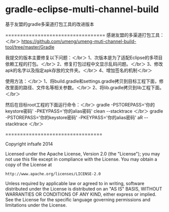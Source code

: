 gradle-eclipse-multi-channel-build
==================================

基于友盟的gradle多渠道打包工具的改进版本

==================================
感谢友盟的多渠道打包工具：＜/br＞
https://github.com/umeng/umeng-muti-channel-build-tool/tree/master/Gradle

我提交的版本主要修复以下问题：＜/br＞
1、次版本是为了适配Eclipse的多项目依赖工程的打包。＜/br＞
2、修复打包过程中文显示乱码问题。＜/br＞
3、修改apk的名字以及指定apk存放的文件夹。＜/br＞
4、增加签名的机制＜/br＞

使用方法：＜/br＞
1、将build.gradle和settings.gradle拷贝到目标工程下面，修改里面的路径、文件名等相关参数。＜/br＞
2、将lib.gradle拷贝到lib工程下面。＜/br＞

然后在目标root工程的下面运行命令：＜/br＞
gradle -PSTOREPASS='你的keystore密码' -PKEYPASS='你的alias密码' clean --stacktrace ＜/br＞
gradle -PSTOREPASS='你的keystore密码' -PKEYPASS='你的alias密码' aR --stacktrace ＜/br＞


=================================

Copyright infsafe 2014

Licensed under the Apache License, Version 2.0 (the "License");
you may not use this file except in compliance with the License.
You may obtain a copy of the License at

    http://www.apache.org/licenses/LICENSE-2.0

Unless required by applicable law or agreed to in writing, software
distributed under the License is distributed on an "AS IS" BASIS,
WITHOUT WARRANTIES OR CONDITIONS OF ANY KIND, either express or implied.
See the License for the specific language governing permissions and
limitations under the License.
